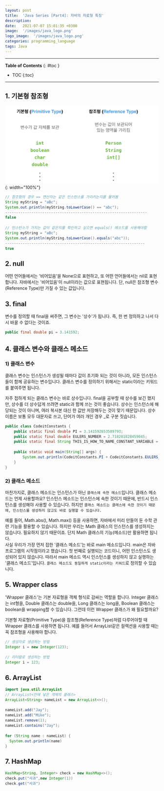 ```yaml
---
layout: post
title:  'Java Series [Part4]: 자바의 자료형 특징'
description: 
date:   2021-07-07 15:01:35 +0300
image:  '/images/java_logo.png'
logo_image:  '/images/java_logo.png'
categories: programming_language
tags: Java
---
```

---

**Table of Contents**
{: #toc }
*  TOC
{:toc}

---


## 1. 기본형 참조형

![](/images/java_2.png){: width="100%"}  

```java
// 참조형의 경우 == 연산자는 같은 인스턴스를 가리키는지를 물어봄
String myString = "aBc";
System.out.println(myString.toLowerCase() == "abc");
-----------------------------------------------------------------
false

// 인스턴스가 가지는 값이 같은지를 확인하고 싶으면 equals() 메소드를 사용해야함
String myString = "aBc";
System.out.println(myString.toLowerCase().equals("abc"));
----------------------------------------------------------------
true
```

## 2. null  

어떤 언어들에서는 '비어있음'을 None으로 표현하고, 또 어떤 언어들에서는 nil로 표현합니다. 자바에서는 '비어있음'이 null이라는 값으로 표현됩니다. 단, null은 참조형 변수(Reference Type)만 가질 수 있는 값입니다. 

## 3. final  

변수를 정의할 때 final을 써주면, 그 변수는 '상수'가 됩니다. 즉, 한 번 정의하고 나서 다시 바꿀 수 없다는 것이죠.  

```java
public final double pi = 3.141592;
```

## 4. 클래스 변수와 클래스 메소드  

### 1) 클래스 변수

클래스 변수는 인스턴스가 생성될 때마다 값이 초기화 되는 것이 아니라, 모든 인스턴스들이 함께 공유하는 변수입니다. 클래스 변수를 정의하기 위해서는 static이라는 키워드를 붙여주면 됩니다.  

자주 접하게 되는 클래스 변수는 바로 상수입니다. final을 공부할 때 상수를 보긴 했지만, 상수를 더 상수답게 쓰려면 static과 함께 쓰는 것이 좋습니다. 상수는 인스턴스에 해당되는 것이 아니며, 여러 복사본 대신 한 값만 저장해두는 것이 맞기 때문입니다. 상수 이름은 보통 모두 대문자로 쓰고, 단어가 여러 개인 경우 _로 구분 짓습니다.  

```java
public class CodeitConstants {
    public static final double PI = 3.141592653589793;
    public static final double EULERS_NUMBER = 2.718281828459045;
    public static final String THIS_IS_HOW_TO_NAME_CONSTANT_VARIABLE = "Hello";

    public static void main(String[] args) {
        System.out.println(CodeitConstants.PI + CodeitConstants.EULERS_NUMBER);
    }
}
```

### 2) 클래스 메소드  

마찬가지로, 클래스 메소드는 인스턴스가 아닌 `클래스에 속한 메소드`입니다. 클래스 메소드는 언제 사용할까요? 인스턴스 메소드는 인스턴스에 속한 것이기 때문에, 반드시 인스턴스를 생성해야 사용할 수 있습니다. 하지만 `클래스 메소드는 클래스에 속한 것이기 때문에, 인스턴스를 생성하지 않고도 바로 실행할 수 있습니다.`  

예를 들어,  Math.abs(), Math.max() 등을 사용하면, 자바에서 미리 만들어 둔 수학 관련 기능을 활용할 수 있습니다. 하지만 우리는 Math 클래스의 인스턴스를 생성하지는 않습니다. 필요하지 않기 때문이죠. 단지 Math 클래스의 기능(메소드)만 활용하면 됩니다.  
사실 우리가 가장 먼저 접한 '클래스 메소드'는 바로 main 메소드입니다. main은 자바 프로그램의 시작점이라고 했습니다. 첫 번째로 실행되는 코드이니, 어떤 인스턴스도 생성되어 있지 않습니다. 따라서 main 메소드 역시 인스턴스를 생성하지 않고 실행하는 '클래스 메소드'입니다. `클래스 메소드도 동일하게 static이라는 키워드`로 정의할 수 있습니다.  

## 5. Wrapper class

'Wrapper 클래스'는 기본 자료형을 객체 형식로 감싸는 역할을 합니다. Integer 클래스는 int형을, Double 클래스는 double을, Long 클래스는 long을, Boolean 클래스는 boolean을 wrapping할 수 있습니다. 그런데 이런 Wrapper 클래스가 왜 필요할까요?

기본형 자료형(Primitive Type)을 참조형(Reference Type)처럼 다루어야할 때 Wrapper 클래스를 사용하면 됩니다. 예를 들어서 ArrayList같은 컬렉션을 사용할 때는 꼭 참조형을 사용해야 합니다.  

```java
// 생성자로 생성하는 방법
Integer i = new Integer(123);

// 리터럴로 생성하는 방법
Integer i = 123;
```

## 6. ArrayList

```java
import java.util.ArrayList
// ArrayList<안에 넣은 객체의 클래스>
ArrayList<String> nameList = new ArrayList<>();

nameList.add("Jay");
nameList.add("Mike");
nameList.remove(1);
nameList.contains("Jay");

for (String name : nameList) {
  System.out.println(name)
}
```

## 7. HashMap  

```java
HashMap<String, Integer> check = new HashMap<>();
check.put("사과",new Integer(1))
check.get("사과")
```